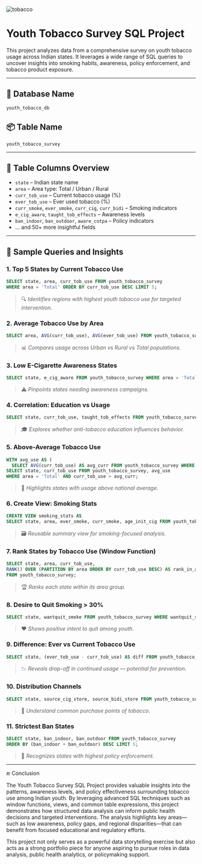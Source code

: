 
![tobacco](https://github.com/user-attachments/assets/5af56ac8-7c6a-48d2-a4d0-3543d8d2bf91)



# Youth Tobacco Survey SQL Project

This project analyzes data from a comprehensive survey on youth tobacco usage across Indian states. It leverages a wide range of SQL queries to uncover insights into smoking habits, awareness, policy enforcement, and tobacco product exposure.

---

## 📁 Database Name

`youth_tobacco_db`

## 📦 Table Name

`youth_tobacco_survey`

---

## 🧱 Table Columns Overview

- `state` – Indian state name
- `area` – Area type: Total / Urban / Rural
- `curr_tob_use` – Current tobacco usage (%)
- `ever_tob_use` – Ever used tobacco (%)
- `curr_smoke`, `ever_smoke`, `curr_cig`, `curr_bidi` – Smoking indicators
- `e_cig_aware`, `taught_tob_effects` – Awareness levels
- `ban_indoor`, `ban_outdoor`, `aware_cotpa` – Policy indicators
- ... and 50+ more insightful fields

---

## 🧪 Sample Queries and Insights

### 1. **Top 5 States by Current Tobacco Use**

```sql
SELECT state, area, curr_tob_use FROM youth_tobacco_survey
WHERE area = 'Total' ORDER BY curr_tob_use DESC LIMIT 5;
```

> 🔍 *Identifies regions with highest youth tobacco use for targeted intervention.*

### 2. **Average Tobacco Use by Area**

```sql
SELECT area, AVG(curr_tob_use), AVG(ever_tob_use) FROM youth_tobacco_survey GROUP BY area;
```

> 📊 *Compares usage across Urban vs Rural vs Total populations.*

### 3. **Low E-Cigarette Awareness States**

```sql
SELECT state, e_cig_aware FROM youth_tobacco_survey WHERE area = 'Total' AND e_cig_aware < 20;
```

> ⚠️ *Pinpoints states needing awareness campaigns.*

### 4. **Correlation: Education vs Usage**

```sql
SELECT state, curr_tob_use, taught_tob_effects FROM youth_tobacco_survey WHERE area = 'Total';
```

> 🎓 *Explores whether anti-tobacco education influences behavior.*

### 5. **Above-Average Tobacco Use**

```sql
WITH avg_use AS (
  SELECT AVG(curr_tob_use) AS avg_curr FROM youth_tobacco_survey WHERE area = 'Total')
SELECT state, curr_tob_use FROM youth_tobacco_survey, avg_use
WHERE area = 'Total' AND curr_tob_use > avg_curr;
```

> 🧠 *Highlights states with usage above national average.*

### 6. **Create View: Smoking Stats**

```sql
CREATE VIEW smoking_stats AS
SELECT state, area, ever_smoke, curr_smoke, age_init_cig FROM youth_tobacco_survey;
```

> 🗃️ *Reusable summary view for smoking-focused analysis.*

### 7. **Rank States by Tobacco Use (Window Function)**

```sql
SELECT state, area, curr_tob_use,
RANK() OVER (PARTITION BY area ORDER BY curr_tob_use DESC) AS rank_in_area
FROM youth_tobacco_survey;
```

> 🏆 *Ranks each state within its area group.*

### 8. **Desire to Quit Smoking > 30%**

```sql
SELECT state, wantquit_smoke FROM youth_tobacco_survey WHERE wantquit_smoke > 30;
```

> ❤️ *Shows positive intent to quit among youth.*

### 9. **Difference: Ever vs Current Tobacco Use**

```sql
SELECT state, (ever_tob_use - curr_tob_use) AS diff FROM youth_tobacco_survey;
```

> 📉 *Reveals drop-off in continued usage — potential for prevention.*

### 10. **Distribution Channels**

```sql
SELECT state, source_cig_store, source_bidi_store FROM youth_tobacco_survey;
```

> 🛒 *Understand common purchase points of tobacco.*

### 11. **Strictest Ban States**

```sql
SELECT state, ban_indoor, ban_outdoor FROM youth_tobacco_survey
ORDER BY (ban_indoor + ban_outdoor) DESC LIMIT 5;
```

> 🛑 *Recognizes states with highest policy enforcement.*

---

🔚 Conclusion

The Youth Tobacco Survey SQL Project provides valuable insights into the patterns, awareness levels, and policy effectiveness surrounding tobacco use among Indian youth. By leveraging advanced SQL techniques such as window functions, views, and common table expressions, this project demonstrates how structured data analysis can inform public health decisions and targeted interventions. The analysis highlights key areas—such as low awareness, policy gaps, and regional disparities—that can benefit from focused educational and regulatory efforts.

This project not only serves as a powerful data storytelling exercise but also acts as a strong portfolio piece for anyone aspiring to pursue roles in data analysis, public health analytics, or policymaking support.
